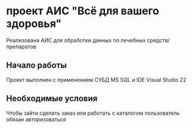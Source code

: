 ﻿# проект АИС "Всё для вашего здоровья" 
Реализована АИС для обработки данных по лечебных средств/препаратов

## Начало работы
Проект выполнен с применением СУБД MS SQL и IDE Visual Studio 22

## Необходимые условия
Чтобы зайти сделать заказ или работать с каталогом пользователь обязан авторизоваться

